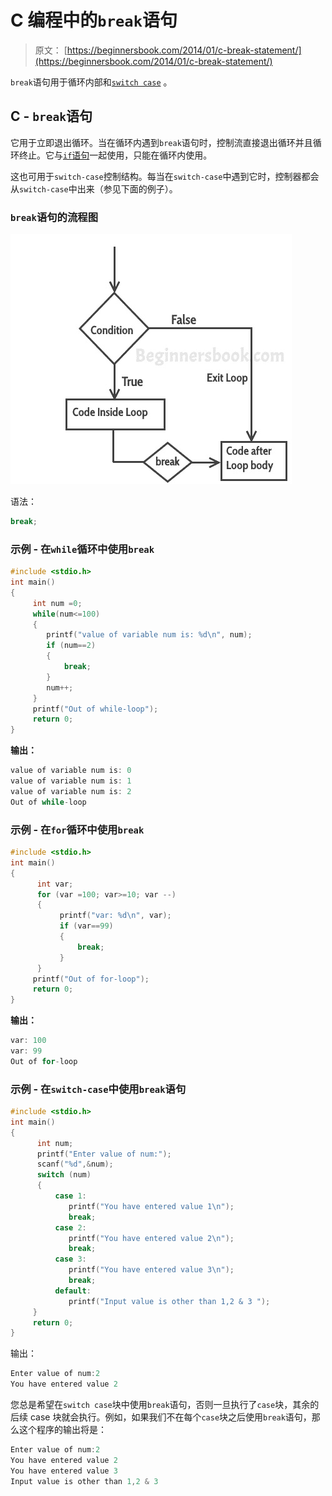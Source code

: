 # C 编程中的`break`语句

> 原文： [https://beginnersbook.com/2014/01/c-break-statement/](https://beginnersbook.com/2014/01/c-break-statement/)

`break`语句用于循环内部和[`switch case`](https://beginnersbook.com/2014/01/switch-case-statements-in-c/) 。

## C - `break`语句

它用于立即退出循环。当在循环内遇到`break`语句时，控制流直接退出循环并且循环终止。它与[`if`语句](https://beginnersbook.com/2014/01/c-if-statement/)一起使用，只能在循环内使用。

这也可用于`switch-case`控制结构。每当在`switch-case`中遇到它时，控制器都会从`switch-case`中出来（参见下面的例子）。

### `break`语句的流程图

![C break statement](img/8e0a061ca0f4b94b5e93522729aa4787.jpg)

语法：

```c
break;
```

### 示例 - 在`while`循环中使用`break`

```c
#include <stdio.h>
int main()
{
     int num =0;
     while(num<=100)
     {
        printf("value of variable num is: %d\n", num);
        if (num==2)
        {
            break;
        }
        num++;
     }
     printf("Out of while-loop");
     return 0;
}
```

**输出：**

```c
value of variable num is: 0
value of variable num is: 1
value of variable num is: 2
Out of while-loop
```

### 示例 - 在`for`循环中使用`break`

```c
#include <stdio.h>
int main()
{
      int var;
      for (var =100; var>=10; var --)
      {
           printf("var: %d\n", var);
           if (var==99)
           {
               break;
           }
      }
     printf("Out of for-loop");
     return 0;
}

```

**输出：**

```c
var: 100
var: 99
Out of for-loop
```

### 示例 - 在`switch-case`中使用`break`语句

```c
#include <stdio.h>
int main()
{
      int num;
      printf("Enter value of num:");
      scanf("%d",&num);
      switch (num)
      {
          case 1:
             printf("You have entered value 1\n");
             break;
          case 2:
             printf("You have entered value 2\n");
             break;
          case 3:
             printf("You have entered value 3\n");
             break;
          default:
             printf("Input value is other than 1,2 & 3 ");
     }
     return 0;
}
```

输出：

```c
Enter value of num:2
You have entered value 2
```

您总是希望在`switch case`块中使用`break`语句，否则一旦执行了`case`块，其余的后续 case 块就会执行。例如，如果我们不在每个`case`块之后使用`break`语句，那么这个程序的输出将是：

```c
Enter value of num:2
You have entered value 2
You have entered value 3
Input value is other than 1,2 & 3
```